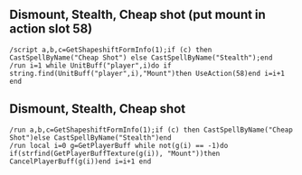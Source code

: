 ## Dismount, Stealth, Cheap shot (put mount in action slot 58)
```
/script a,b,c=GetShapeshiftFormInfo(1);if (c) then CastSpellByName("Cheap Shot") else CastSpellByName("Stealth");end
/run i=1 while UnitBuff("player",i)do if string.find(UnitBuff("player",i),"Mount")then UseAction(58)end i=i+1 end
```
 

## Dismount, Stealth, Cheap shot
```
/run a,b,c=GetShapeshiftFormInfo(1);if (c) then CastSpellByName("Cheap Shot")else CastSpellByName("Stealth")end
/run local i=0 g=GetPlayerBuff while not(g(i) == -1)do if(strfind(GetPlayerBuffTexture(g(i)), "Mount"))then CancelPlayerBuff(g(i))end i=i+1 end
```